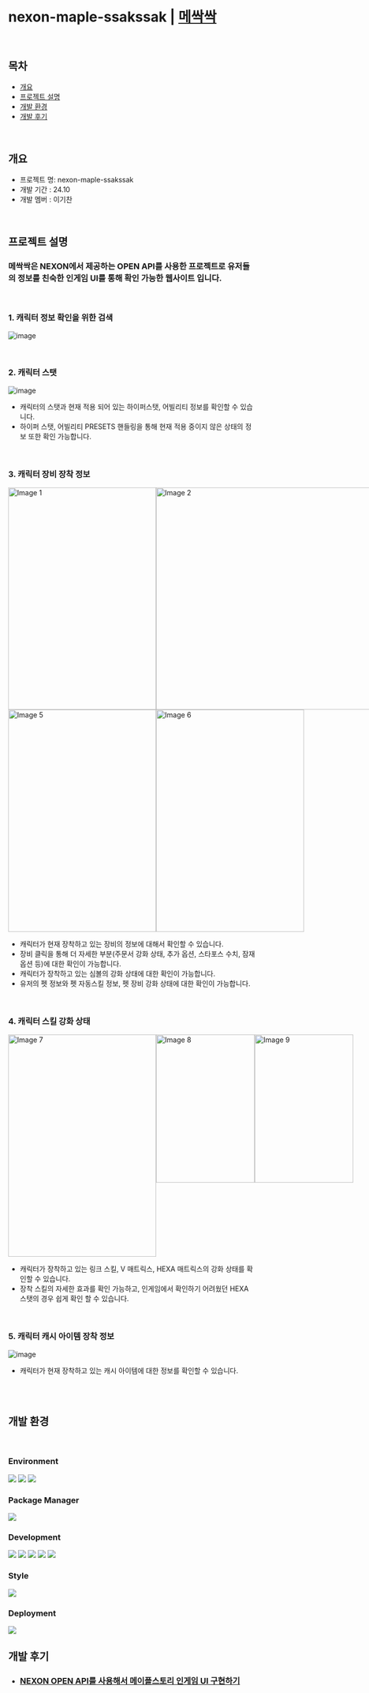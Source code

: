 # nexon-maple-ssakssak | [메싹싹](https://nexon-maple-ssakssak.vercel.app/)

<br>

## 목차
  - [개요](#개요)
  - [프로젝트 설명](#프로젝트-설명)
  - [개발 환경](#개발-환경)
  - [개발 후기](#개발-후기)

<br>

## 개요
- 프로젝트 명: nexon-maple-ssakssak
- 개발 기간 : 24.10
- 개발 멤버 : 이기찬

<br>

## 프로젝트 설명

### 메싹싹은 NEXON에서 제공하는 OPEN API를 사용한 프로젝트로 유저들의 정보를 친숙한 인게임 UI를 통해 확인 가능한 웹사이트 입니다.

<br/>

### 1. 캐릭터 정보 확인을 위한 검색

   ![image](https://github.com/user-attachments/assets/d3e8086e-9c0c-4240-90b7-de6dbd937235)
 
<br/>

### 2. 캐릭터 스탯

   ![image](https://github.com/user-attachments/assets/164d557c-e592-4555-a9a5-f51bf64cfa8c)

   - 캐릭터의 스탯과 현재 적용 되어 있는 하이퍼스탯, 어빌리티 정보를 확인할 수 있습니다.
   - 하이퍼 스탯, 어빌리티 PRESETS 핸들링을 통해 현재 적용 중이지 않은 상태의 정보 또한 확인 가능합니다.


<br/>

### 3. 캐릭터 장비 장착 정보

<div style="display: flex; gap: "5px";">
  <img src="https://github.com/user-attachments/assets/5f36cb59-ce94-41f2-808e-869de43c636f" alt="Image 1" width="300" height="450px" />
  <img src="https://github.com/user-attachments/assets/06fc1e3a-8e71-431f-9575-44e85761fc02" alt="Image 2" height="450px" />
  <img src="https://github.com/user-attachments/assets/32ee1cf0-8922-4315-88ca-31c6b040a057" alt="Image 3" height="450px" />
  <img src="https://github.com/user-attachments/assets/4ebae7be-dbc3-4181-a182-66dc2801cec5" alt="Image 4" />
</div>

<div style="display: flex; gap: "5px";">
  <img src="https://github.com/user-attachments/assets/0950a8df-d5eb-49bb-a147-e23c53bf3deb" alt="Image 5" width="300" height="450px" />
  <img src="https://github.com/user-attachments/assets/aa6cfba2-4b6b-40f6-acb0-632b13046738" alt="Image 6" width="300" height="450px" />
</div>

- 캐릭터가 현재 장착하고 있는 장비의 정보에 대해서 확인할 수 있습니다.
- 장비 클릭을 통해 더 자세한 부분(주문서 강화 상태, 추가 옵션, 스타포스 수치, 잠재 옵션 등)에 대한 확인이 가능합니다.
- 캐릭터가 장착하고 있는 심볼의 강화 상태에 대한 확인이 가능합니다.
- 유저의 펫 정보와 펫 자동스킬 정보, 펫 장비 강화 상태에 대한 확인이 가능합니다.

  
<br/>

### 4. 캐릭터 스킬 강화 상태   

<div style="display: flex; gap: "5px";">
  <img src="https://github.com/user-attachments/assets/a9ae5892-4d2d-4ded-92d7-5fc3e0410a2a" alt="Image 7" width="300" height="450px" />
  <img src="https://github.com/user-attachments/assets/740f62d2-891b-4cae-a1c7-3c18e93e0378" alt="Image 8" width="200" height="300px" />
  <img src="https://github.com/user-attachments/assets/ef4b1c86-62e8-4d29-8f9d-bfbbf20206a3" alt="Image 9" width="200" height="300px" />
</div>

- 캐릭터가 장착하고 있는 링크 스킬, V 매트릭스, HEXA 매트릭스의 강화 상태를 확인할 수 있습니다.
- 장착 스킬의 자세한 효과를 확인 가능하고, 인게임에서 확인하기 어려웠던 HEXA 스탯의 경우 쉽게 확인 할 수 있습니다.
 
<br/>

### 5. 캐릭터 캐시 아이템 장착 정보

![image](https://github.com/user-attachments/assets/dbc0387e-bb30-4c6f-9792-d91597971e5c)

- 캐릭터가 현재 장착하고 있는 캐시 아이템에 대한 정보를 확인할 수 있습니다.

<br/>



<br/>

## 개발 환경

<br/>  

### Environment
<img src="https://img.shields.io/badge/Visual Studio code-007ACC?style=for-the-badge&logo=visualstudiocode&logoColor=white">  <img src="https://img.shields.io/badge/git-F05032?style=for-the-badge&logo=git&logoColor=white">  <img src="https://img.shields.io/badge/github-181717?style=for-the-badge&logo=github&logoColor=white">  

### Package Manager
<img src="https://img.shields.io/badge/npm-CB3837?style=for-the-badge&logo=npm&logoColor=white">

### Development
<img src="https://img.shields.io/badge/TypeScript-3178C6?style=for-the-badge&logo=typescript&logoColor=white"> <img src="https://img.shields.io/badge/Next.js-000000?style=for-the-badge&logo=next.js&logoColor=white"> <img src="https://img.shields.io/badge/reactquery-FF4154?style=for-the-badge&logo=reactquery&logoColor=white"> <img src="https://img.shields.io/badge/axios-5A29E4?style=for-the-badge&logo=axios&logoColor=white"> <img src="https://img.shields.io/badge/zustand-000000?style=for-the-badge&logo=zustand&logoColor=white">

### Style
<img src="https://img.shields.io/badge/cssmodules-000000?style=for-the-badge&logo=cssmodules&logoColor=white">

### Deployment

<img src="https://img.shields.io/badge/Vercel-000000?style=for-the-badge&logo=Vercel&logoColor=white">


<br/> 

## 개발 후기
- ### [NEXON OPEN API를 사용해서 메이플스토리 인게임 UI 구현하기](https://velog.io/@rlcks01537/NEXON-OPEN-API%EB%A5%BC-%EC%82%AC%EC%9A%A9%ED%95%B4%EC%84%9C-%EB%A9%94%EC%9D%B4%ED%94%8C%EC%8A%A4%ED%86%A0%EB%A6%AC-%EC%9D%B8%EA%B2%8C%EC%9E%84-UI-%EA%B5%AC%ED%98%84%ED%95%98%EA%B8%B0)
